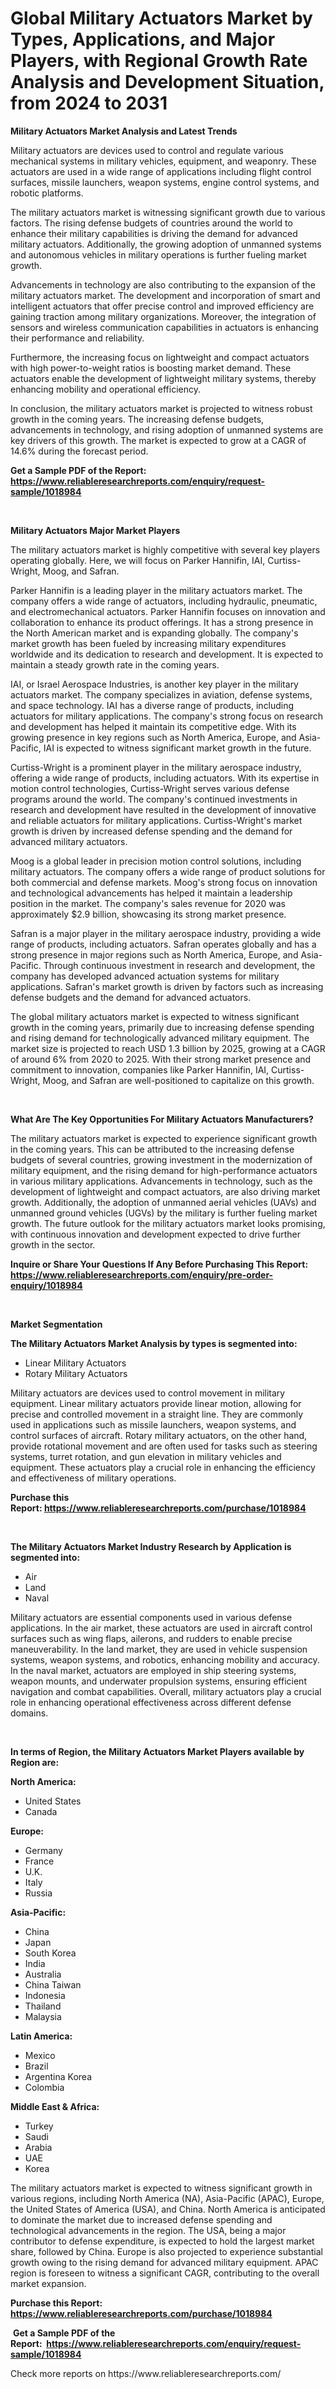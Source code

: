 <p><h1>Global Military Actuators Market by Types, Applications, and Major Players, with Regional Growth Rate Analysis and Development Situation, from 2024 to 2031</h1></p><p><strong>Military Actuators Market Analysis and Latest Trends</strong></p>
<p><p>Military actuators are devices used to control and regulate various mechanical systems in military vehicles, equipment, and weaponry. These actuators are used in a wide range of applications including flight control surfaces, missile launchers, weapon systems, engine control systems, and robotic platforms.</p><p>The military actuators market is witnessing significant growth due to various factors. The rising defense budgets of countries around the world to enhance their military capabilities is driving the demand for advanced military actuators. Additionally, the growing adoption of unmanned systems and autonomous vehicles in military operations is further fueling market growth.</p><p>Advancements in technology are also contributing to the expansion of the military actuators market. The development and incorporation of smart and intelligent actuators that offer precise control and improved efficiency are gaining traction among military organizations. Moreover, the integration of sensors and wireless communication capabilities in actuators is enhancing their performance and reliability.</p><p>Furthermore, the increasing focus on lightweight and compact actuators with high power-to-weight ratios is boosting market demand. These actuators enable the development of lightweight military systems, thereby enhancing mobility and operational efficiency.</p><p>In conclusion, the military actuators market is projected to witness robust growth in the coming years. The increasing defense budgets, advancements in technology, and rising adoption of unmanned systems are key drivers of this growth. The market is expected to grow at a CAGR of 14.6% during the forecast period.</p></p>
<p><strong>Get a Sample PDF of the Report:&nbsp; <a href="https://www.reliableresearchreports.com/enquiry/request-sample/1018984">https://www.reliableresearchreports.com/enquiry/request-sample/1018984</a></strong></p>
<p>&nbsp;</p>
<p><strong>Military Actuators Major Market Players</strong></p>
<p><p>The military actuators market is highly competitive with several key players operating globally. Here, we will focus on Parker Hannifin, IAI, Curtiss-Wright, Moog, and Safran. </p><p>Parker Hannifin is a leading player in the military actuators market. The company offers a wide range of actuators, including hydraulic, pneumatic, and electromechanical actuators. Parker Hannifin focuses on innovation and collaboration to enhance its product offerings. It has a strong presence in the North American market and is expanding globally. The company's market growth has been fueled by increasing military expenditures worldwide and its dedication to research and development. It is expected to maintain a steady growth rate in the coming years.</p><p>IAI, or Israel Aerospace Industries, is another key player in the military actuators market. The company specializes in aviation, defense systems, and space technology. IAI has a diverse range of products, including actuators for military applications. The company's strong focus on research and development has helped it maintain its competitive edge. With its growing presence in key regions such as North America, Europe, and Asia-Pacific, IAI is expected to witness significant market growth in the future.</p><p>Curtiss-Wright is a prominent player in the military aerospace industry, offering a wide range of products, including actuators. With its expertise in motion control technologies, Curtiss-Wright serves various defense programs around the world. The company's continued investments in research and development have resulted in the development of innovative and reliable actuators for military applications. Curtiss-Wright's market growth is driven by increased defense spending and the demand for advanced military actuators.</p><p>Moog is a global leader in precision motion control solutions, including military actuators. The company offers a wide range of product solutions for both commercial and defense markets. Moog's strong focus on innovation and technological advancements has helped it maintain a leadership position in the market. The company's sales revenue for 2020 was approximately $2.9 billion, showcasing its strong market presence.</p><p>Safran is a major player in the military aerospace industry, providing a wide range of products, including actuators. Safran operates globally and has a strong presence in major regions such as North America, Europe, and Asia-Pacific. Through continuous investment in research and development, the company has developed advanced actuation systems for military applications. Safran's market growth is driven by factors such as increasing defense budgets and the demand for advanced actuators.</p><p>The global military actuators market is expected to witness significant growth in the coming years, primarily due to increasing defense spending and rising demand for technologically advanced military equipment. The market size is projected to reach USD 1.3 billion by 2025, growing at a CAGR of around 6% from 2020 to 2025. With their strong market presence and commitment to innovation, companies like Parker Hannifin, IAI, Curtiss-Wright, Moog, and Safran are well-positioned to capitalize on this growth.</p></p>
<p>&nbsp;</p>
<p><strong>What Are The Key Opportunities For Military Actuators Manufacturers?</strong></p>
<p><p>The military actuators market is expected to experience significant growth in the coming years. This can be attributed to the increasing defense budgets of several countries, growing investment in the modernization of military equipment, and the rising demand for high-performance actuators in various military applications. Advancements in technology, such as the development of lightweight and compact actuators, are also driving market growth. Additionally, the adoption of unmanned aerial vehicles (UAVs) and unmanned ground vehicles (UGVs) by the military is further fueling market growth. The future outlook for the military actuators market looks promising, with continuous innovation and development expected to drive further growth in the sector.</p></p>
<p><strong>Inquire or Share Your Questions If Any Before Purchasing This Report: <a href="https://www.reliableresearchreports.com/enquiry/pre-order-enquiry/1018984">https://www.reliableresearchreports.com/enquiry/pre-order-enquiry/1018984</a></strong></p>
<p>&nbsp;</p>
<p><strong>Market Segmentation</strong></p>
<p><strong>The Military Actuators Market Analysis by types is segmented into:</strong></p>
<p><ul><li>Linear Military Actuators</li><li>Rotary Military Actuators</li></ul></p>
<p><p>Military actuators are devices used to control movement in military equipment. Linear military actuators provide linear motion, allowing for precise and controlled movement in a straight line. They are commonly used in applications such as missile launchers, weapon systems, and control surfaces of aircraft. Rotary military actuators, on the other hand, provide rotational movement and are often used for tasks such as steering systems, turret rotation, and gun elevation in military vehicles and equipment. These actuators play a crucial role in enhancing the efficiency and effectiveness of military operations.</p></p>
<p><strong>Purchase this Report:&nbsp;<a href="https://www.reliableresearchreports.com/purchase/1018984">https://www.reliableresearchreports.com/purchase/1018984</a></strong></p>
<p>&nbsp;</p>
<p><strong>The Military Actuators Market Industry Research by Application is segmented into:</strong></p>
<p><ul><li>Air</li><li>Land</li><li>Naval</li></ul></p>
<p><p>Military actuators are essential components used in various defense applications. In the air market, these actuators are used in aircraft control surfaces such as wing flaps, ailerons, and rudders to enable precise maneuverability. In the land market, they are used in vehicle suspension systems, weapon systems, and robotics, enhancing mobility and accuracy. In the naval market, actuators are employed in ship steering systems, weapon mounts, and underwater propulsion systems, ensuring efficient navigation and combat capabilities. Overall, military actuators play a crucial role in enhancing operational effectiveness across different defense domains.</p></p>
<p>&nbsp;</p>
<p><strong>In terms of Region, the Military Actuators Market Players available by Region are:</strong></p>
<p>
    <p> <strong> North America: </strong>
        <ul>
            <li>United States</li>
            <li>Canada</li>
        </ul>
        </p> 
    <p> <strong> Europe: </strong>
        <ul>
            <li>Germany</li>
            <li>France</li>
            <li>U.K.</li>
            <li>Italy</li>
            <li>Russia</li>
        </ul>
        </p> 
    <p> <strong> Asia-Pacific: </strong>
        <ul>
            <li>China</li>
            <li>Japan</li>
            <li>South Korea</li>
            <li>India</li>
            <li>Australia</li>
            <li>China Taiwan</li>
            <li>Indonesia</li>
            <li>Thailand</li>
            <li>Malaysia</li>
        </ul>
        </p> 
    <p> <strong> Latin America: </strong>
        <ul>
            <li>Mexico</li>
            <li>Brazil</li>
            <li>Argentina Korea</li>
            <li>Colombia</li>
        </ul>
        </p> 
    <p> <strong> Middle East & Africa: </strong>
        <ul>
            <li>Turkey</li>
            <li>Saudi</li>
            <li>Arabia</li>
            <li>UAE</li>
            <li>Korea</li>
        </ul>
    </p>
    </p>
<p><p>The military actuators market is expected to witness significant growth in various regions, including North America (NA), Asia-Pacific (APAC), Europe, the United States of America (USA), and China. North America is anticipated to dominate the market due to increased defense spending and technological advancements in the region. The USA, being a major contributor to defense expenditure, is expected to hold the largest market share, followed by China. Europe is also projected to experience substantial growth owing to the rising demand for advanced military equipment. APAC region is foreseen to witness a significant CAGR, contributing to the overall market expansion.</p></p>
<p><strong>Purchase this Report: <a href="https://www.reliableresearchreports.com/purchase/1018984">https://www.reliableresearchreports.com/purchase/1018984</a></strong></p>
<p>&nbsp;<strong>Get a Sample PDF of the Report:&nbsp;&nbsp;<a href="https://www.reliableresearchreports.com/enquiry/request-sample/1018984">https://www.reliableresearchreports.com/enquiry/request-sample/1018984</a></strong></p>
<p><strong></strong></p>
<p>Check more reports on https://www.reliableresearchreports.com/</p>